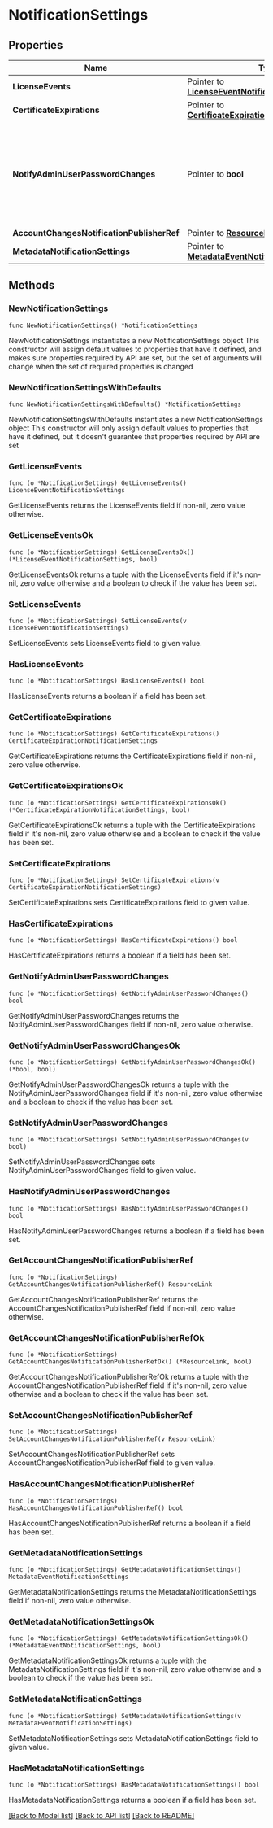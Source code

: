 # NotificationSettings

## Properties

Name | Type | Description | Notes
------------ | ------------- | ------------- | -------------
**LicenseEvents** | Pointer to [**LicenseEventNotificationSettings**](LicenseEventNotificationSettings.md) |  | [optional] 
**CertificateExpirations** | Pointer to [**CertificateExpirationNotificationSettings**](CertificateExpirationNotificationSettings.md) |  | [optional] 
**NotifyAdminUserPasswordChanges** | Pointer to **bool** | Determines whether admin users are notified through email when their account is changed. | [optional] 
**AccountChangesNotificationPublisherRef** | Pointer to [**ResourceLink**](ResourceLink.md) |  | [optional] 
**MetadataNotificationSettings** | Pointer to [**MetadataEventNotificationSettings**](MetadataEventNotificationSettings.md) |  | [optional] 

## Methods

### NewNotificationSettings

`func NewNotificationSettings() *NotificationSettings`

NewNotificationSettings instantiates a new NotificationSettings object
This constructor will assign default values to properties that have it defined,
and makes sure properties required by API are set, but the set of arguments
will change when the set of required properties is changed

### NewNotificationSettingsWithDefaults

`func NewNotificationSettingsWithDefaults() *NotificationSettings`

NewNotificationSettingsWithDefaults instantiates a new NotificationSettings object
This constructor will only assign default values to properties that have it defined,
but it doesn't guarantee that properties required by API are set

### GetLicenseEvents

`func (o *NotificationSettings) GetLicenseEvents() LicenseEventNotificationSettings`

GetLicenseEvents returns the LicenseEvents field if non-nil, zero value otherwise.

### GetLicenseEventsOk

`func (o *NotificationSettings) GetLicenseEventsOk() (*LicenseEventNotificationSettings, bool)`

GetLicenseEventsOk returns a tuple with the LicenseEvents field if it's non-nil, zero value otherwise
and a boolean to check if the value has been set.

### SetLicenseEvents

`func (o *NotificationSettings) SetLicenseEvents(v LicenseEventNotificationSettings)`

SetLicenseEvents sets LicenseEvents field to given value.

### HasLicenseEvents

`func (o *NotificationSettings) HasLicenseEvents() bool`

HasLicenseEvents returns a boolean if a field has been set.

### GetCertificateExpirations

`func (o *NotificationSettings) GetCertificateExpirations() CertificateExpirationNotificationSettings`

GetCertificateExpirations returns the CertificateExpirations field if non-nil, zero value otherwise.

### GetCertificateExpirationsOk

`func (o *NotificationSettings) GetCertificateExpirationsOk() (*CertificateExpirationNotificationSettings, bool)`

GetCertificateExpirationsOk returns a tuple with the CertificateExpirations field if it's non-nil, zero value otherwise
and a boolean to check if the value has been set.

### SetCertificateExpirations

`func (o *NotificationSettings) SetCertificateExpirations(v CertificateExpirationNotificationSettings)`

SetCertificateExpirations sets CertificateExpirations field to given value.

### HasCertificateExpirations

`func (o *NotificationSettings) HasCertificateExpirations() bool`

HasCertificateExpirations returns a boolean if a field has been set.

### GetNotifyAdminUserPasswordChanges

`func (o *NotificationSettings) GetNotifyAdminUserPasswordChanges() bool`

GetNotifyAdminUserPasswordChanges returns the NotifyAdminUserPasswordChanges field if non-nil, zero value otherwise.

### GetNotifyAdminUserPasswordChangesOk

`func (o *NotificationSettings) GetNotifyAdminUserPasswordChangesOk() (*bool, bool)`

GetNotifyAdminUserPasswordChangesOk returns a tuple with the NotifyAdminUserPasswordChanges field if it's non-nil, zero value otherwise
and a boolean to check if the value has been set.

### SetNotifyAdminUserPasswordChanges

`func (o *NotificationSettings) SetNotifyAdminUserPasswordChanges(v bool)`

SetNotifyAdminUserPasswordChanges sets NotifyAdminUserPasswordChanges field to given value.

### HasNotifyAdminUserPasswordChanges

`func (o *NotificationSettings) HasNotifyAdminUserPasswordChanges() bool`

HasNotifyAdminUserPasswordChanges returns a boolean if a field has been set.

### GetAccountChangesNotificationPublisherRef

`func (o *NotificationSettings) GetAccountChangesNotificationPublisherRef() ResourceLink`

GetAccountChangesNotificationPublisherRef returns the AccountChangesNotificationPublisherRef field if non-nil, zero value otherwise.

### GetAccountChangesNotificationPublisherRefOk

`func (o *NotificationSettings) GetAccountChangesNotificationPublisherRefOk() (*ResourceLink, bool)`

GetAccountChangesNotificationPublisherRefOk returns a tuple with the AccountChangesNotificationPublisherRef field if it's non-nil, zero value otherwise
and a boolean to check if the value has been set.

### SetAccountChangesNotificationPublisherRef

`func (o *NotificationSettings) SetAccountChangesNotificationPublisherRef(v ResourceLink)`

SetAccountChangesNotificationPublisherRef sets AccountChangesNotificationPublisherRef field to given value.

### HasAccountChangesNotificationPublisherRef

`func (o *NotificationSettings) HasAccountChangesNotificationPublisherRef() bool`

HasAccountChangesNotificationPublisherRef returns a boolean if a field has been set.

### GetMetadataNotificationSettings

`func (o *NotificationSettings) GetMetadataNotificationSettings() MetadataEventNotificationSettings`

GetMetadataNotificationSettings returns the MetadataNotificationSettings field if non-nil, zero value otherwise.

### GetMetadataNotificationSettingsOk

`func (o *NotificationSettings) GetMetadataNotificationSettingsOk() (*MetadataEventNotificationSettings, bool)`

GetMetadataNotificationSettingsOk returns a tuple with the MetadataNotificationSettings field if it's non-nil, zero value otherwise
and a boolean to check if the value has been set.

### SetMetadataNotificationSettings

`func (o *NotificationSettings) SetMetadataNotificationSettings(v MetadataEventNotificationSettings)`

SetMetadataNotificationSettings sets MetadataNotificationSettings field to given value.

### HasMetadataNotificationSettings

`func (o *NotificationSettings) HasMetadataNotificationSettings() bool`

HasMetadataNotificationSettings returns a boolean if a field has been set.


[[Back to Model list]](../README.md#documentation-for-models) [[Back to API list]](../README.md#documentation-for-api-endpoints) [[Back to README]](../README.md)


